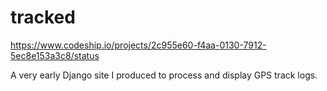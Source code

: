 tracked
=======

https://www.codeship.io/projects/2c955e60-f4aa-0130-7912-5ec8e153a3c8/status

A very early Django site I produced to process and display GPS track logs.
